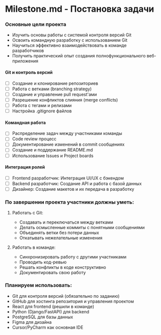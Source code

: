 # Milestone.md - Постановка задачи

### Основные цели проекта

- Изучить основы работы с системой контроля версий Git
- Освоить командную разработку с использованием Git
- Научиться эффективно взаимодействовать в команде разработчиков
- Получить практический опыт создания полнофункционального веб-приложения

#### Git и контроль версий

- [ ] Создание и клонирование репозиториев
- [ ] Работа с ветками (branching strategy)
- [ ] Создание и управление pull request'ами
- [ ] Разрешение конфликтов слияния (merge conflicts)
- [ ] Работа с тегами и релизами
- [ ] Настройка .gitignore файлов

#### Командная работа

- [ ] Распределение задач между участниками команды
- [ ] Code review процесс
- [ ] Документирование изменений в commit сообщениях
- [ ] Создание и поддержание README.md
- [ ] Использование Issues и Project boards

#### Интеграция ролей

- [ ] Frontend разработчик: Интеграция UI/UX с бэкендом
- [ ] Backend разработчик: Создание API и работа с базой данных
- [ ] Дизайнер: Создание макетов и их передача в разработку

### По завершении проекта участники должны уметь:

1. Работать с Git:

   - Создавать и переключаться между ветками
   - Делать осмысленные коммиты с понятными сообщениями
   - Объединять ветки без потери данных
   - Откатывать нежелательные изменения

2. Работать в команде:

   - Синхронизировать работу с другими участниками
   - Проводить код-ревью
   - Решать конфликты в коде конструктивно
   - Документировать свою работу

### Планируем использовать:

- Git для контроля версий (обязательно по заданию)
- GitHub для хостинга репозитория и управления проектом
- React для frontend (решили в команде)
- Python (Django/FastAPI) для backend
- PostgreSQL для базы данных
- Figma для дизайна
- Cursor/PyCharm как основная IDE
